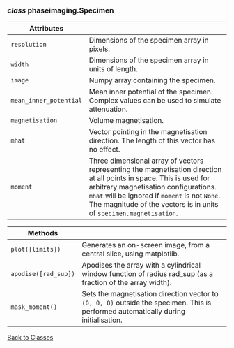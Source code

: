 ### *class* phaseimaging.Specimen
   
| Attributes |  |  
|---|---|
| `resolution` | Dimensions of the specimen array in pixels. |
| `width` | Dimensions of the specimen array in units of length. |
| `image` | Numpy array containing the specimen. |
| `mean_inner_potential` | Mean inner potential of the specimen. Complex values can be used to simulate attenuation. |
| `magnetisation` | Volume magnetisation. |
| `mhat` | Vector pointing in the magnetisation direction. The length of this vector has no effect. |
| `moment` | Three dimensional array of vectors representing the magnetisation direction at all points in space. This is used for arbitrary magnetisation configurations. `mhat` will be ignored if `moment` is not `None`. The magnitude of the vectors is in units of `specimen.magnetisation`.

| Methods |  |  
|---|---|
| `plot([limits])` | Generates an on-screen image, from a central slice, using matplotlib. |
| `apodise([rad_sup])` | Apodises the array with a cylindrical window function of radius rad_sup (as a fraction of the array width). |
| `mask_moment()` | Sets the magnetisation direction vector to `(0, 0, 0)` outside the specimen. This is performed automatically during initialisation.

[Back to Classes](classes.md)
